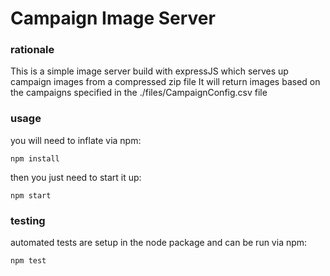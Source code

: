 # Campaign Image Server

### rationale
This is a simple image server build with expressJS which serves up campaign images from a compressed zip file
It will return images based on the campaigns specified in the ./files/CampaignConfig.csv file

### usage

you will need to inflate via npm:

`npm install`

then you just need to start it up:

`npm start`

### testing

automated tests are setup in the node package and can be run via npm:

`npm test`